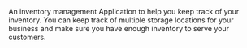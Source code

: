 An inventory management Application to help you keep track of your inventory. You can keep track of multiple storage locations for your business and make sure you have enough inventory to serve your customers.
